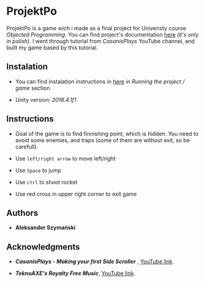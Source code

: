 # ProjektPo

ProjektPo is a game wich i made as a final project for Univeristy course *Objected Programming*.
You can find project's documentation [here](./dokumentacjaPO.odt) *(it's only in polish)*.
I went through tutorial from *CasanisPlays* YouTube channel, and built my game based by this tutorial.


## Instalation

* You can find instalation instructions in [here](https://github.com/Bitterisland6/Unity/blob/master/README.md) in *Running the project / game* section.

* Unity version: *2018.4.1f1*

## Instructions

* Goal of the game is to find finnishing point, which is hidden. You need to avoid some enemies, and traps (some of them are without exit, so be carefull).

* Use `left/right arrow` to move left/right

* Use `Space` to jump

* Use `ctrl` to shoot rocket

* Use red cross in upper right corner to exit game

## Authors
* **Aleksander Szymański**

## Acknowledgments

* ***CasanisPlays - Making your first Side Scroller*** , [YouTube link](https://www.youtube.com/user/CasanisPlays/featured).

* ***TeknoAXE's Royalty Free Music***, [YouTube link](https://www.youtube.com/user/teknoaxe/featured).
